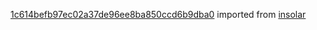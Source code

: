 [1c614befb97ec02a37de96ee8ba850ccd6b9dba0](https://github.com/insolar/insolar/commit/1c614befb97ec02a37de96ee8ba850ccd6b9dba0) imported from [insolar](https://github.com/insolar/insolar)
